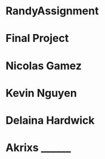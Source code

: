 # RandyAssignment
# Final Project
# Nicolas Gamez
# Kevin Nguyen
# Delaina Hardwick
# Akrixs ______


